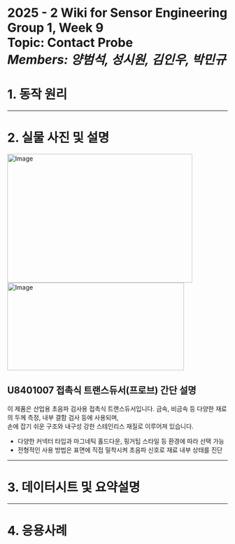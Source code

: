 # 2025 - 2 Wiki for Sensor Engineering Group 1, Week 9 <br/> Topic: Contact Probe <br/> *Members: 양범석, 성시원, 김인우, 박민규*
# 1. 동작 원리


---

# 2. 실물 사진 및 설명
<img width="423" height="294" alt="Image" src="https://github.com/user-attachments/assets/6f551081-d8d2-4b42-a487-52c14d9b5e6d" />
<img width="404" height="200" alt="Image" src="https://github.com/user-attachments/assets/b283de3c-52a2-4ef5-abae-5383146b8a99" />    <br/>

## **U8401007 접촉식 트랜스듀서(프로브) 간단 설명**

이 제품은 산업용 초음파 검사용 접촉식 트랜스듀서입니다.
금속, 비금속 등 다양한 재료의 두께 측정, 내부 결함 검사 등에 사용되며,  
손에 잡기 쉬운 구조와 내구성 강한 스테인리스 재질로 이루어져 있습니다.

- 다양한 커넥터 타입과 마그네틱 홀드다운, 핑거팁 스타일 등 환경에 따라 선택 가능  
- 전형적인 사용 방법은 표면에 직접 밀착시켜 초음파 신호로 재료 내부 상태를 진단

---

# 3. 데이터시트 및 요약설명

---

# 4. 응용사례
